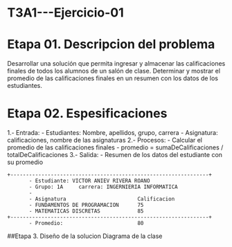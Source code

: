 # T3A1---Ejercicio-01

# Etapa 01. Descripcion del problema
Desarrollar una solución que permita ingresar y almacenar las calificaciones finales de todos los alumnos de un salón de clase. Determinar y mostrar el promedio de las calificaciones finales en un resumen con los datos de los estudiantes.

# Etapa 02. Espesificaciones
1.- Entrada:
       - Estudiantes: Nombre, apellidos, grupo, carrera
       - Asignatura: calificaciones, nombre de las asignaturas
2.- Procesos:
       - Calcular el promedio de las calificaciones finales
       - promedio = sumaDeCalificaciones / totalDeCalificaciones
3.- Salida:
       - Resumen de los datos del estudiante con su promedio
       
~~~
+----------------------------------------------------------------+
       - Estudiante: VICTOR ANIEV RIVERA ROANO
       - Grupo: 1A     carrera: INGERNIERIA INFORMATICA
       -
       - Asignatura                       Calificacion
       - FUNDAMENTOS DE PROGRAMACION      75
       - MATEMATICAS DISCRETAS            85
+----------------------------------------------------------------+
       - Promedio:                        80
~~~

##Etapa 3. Diseño de la solucion
Diagrama de la clase


